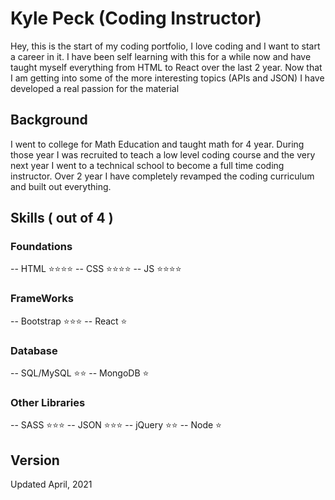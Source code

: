 # Kyle Peck (Coding Instructor)

Hey, this is the start of my coding portfolio, I love coding and I want to start a career in it. I have been self learning with this for a while now and have taught myself everything from HTML to React over the last 2 year. Now that I am getting into some of the more interesting topics (APIs and JSON) I have developed a real passion for the material

## Background

I went to college for Math Education and taught math for 4 year. During those year I was recruited to teach a low level coding course and the very next year I went to a technical school to become a full time coding instructor. Over 2 year I have completely revamped the coding curriculum and built out everything. 

## Skills ( out of 4 )
### Foundations
-- HTML ⭐⭐⭐⭐
-- CSS ⭐⭐⭐⭐
-- JS ⭐⭐⭐⭐
### FrameWorks
-- Bootstrap ⭐⭐⭐
-- React ⭐
### Database
-- SQL/MySQL ⭐⭐
-- MongoDB ⭐
### Other Libraries
-- SASS ⭐⭐⭐
-- JSON ⭐⭐⭐
-- jQuery ⭐⭐
-- Node ⭐

## Version
Updated April, 2021


<!-- <!-- ## Built With

* [Dropwizard](http://www.dropwizard.io/1.0.2/docs/) - The web framework used
* [Maven](https://maven.apache.org/) - Dependency Management
* [ROME](https://rometools.github.io/rome/) - Used to generate RSS Feeds -->
<!--  -->
<!-- ## Contributing

Please read [CONTRIBUTING.md](https://gist.github.com/PurpleBooth/b24679402957c63ec426) for details on our code of conduct, and the process for submitting pull requests to us. -->

<!-- ## Versioning

We use [SemVer](http://semver.org/) for versioning. For the versions available, see the [tags on this repository](https://github.com/your/project/tags).  -->

<!-- ## Authors

* **Billie Thompson** - *Initial work* - [PurpleBooth](https://github.com/KitFitso) -->

